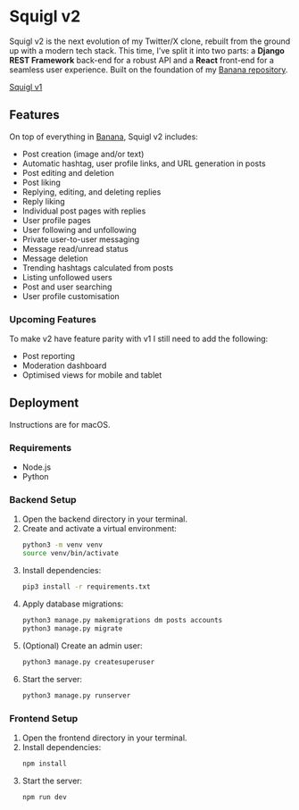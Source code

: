 # Squigl v2

Squigl v2 is the next evolution of my Twitter/X clone, rebuilt from the ground up with a modern tech stack. This time, I’ve split it into two parts: a
**Django REST Framework** back-end for a robust API and a **React** front-end for a seamless user experience. Built on the foundation of my [Banana repository](https://github.com/paulio11/banana).

[Squigl v1](https://github.com/paulio11/P4-Squigl-Twitter-Clone)

## Features

On top of everything in [Banana](https://github.com/paulio11/banana), Squigl v2 includes:

- Post creation (image and/or text)
- Automatic hashtag, user profile links, and URL generation in posts
- Post editing and deletion
- Post liking
- Replying, editing, and deleting replies
- Reply liking
- Individual post pages with replies
- User profile pages
- User following and unfollowing
- Private user-to-user messaging
- Message read/unread status
- Message deletion
- Trending hashtags calculated from posts
- Listing unfollowed users
- Post and user searching
- User profile customisation

### Upcoming Features

To make v2 have feature parity with v1 I still need to add the following:

- Post reporting
- Moderation dashboard
- Optimised views for mobile and tablet

## Deployment

Instructions are for macOS.

### Requirements

- Node.js
- Python

### Backend Setup

1. Open the backend directory in your terminal.
2. Create and activate a virtual environment:
   ```bash
   python3 -m venv venv
   source venv/bin/activate
   ```
3. Install dependencies:
   ```bash
   pip3 install -r requirements.txt
   ```
4. Apply database migrations:
   ```bash
   python3 manage.py makemigrations dm posts accounts
   python3 manage.py migrate
   ```
5. (Optional) Create an admin user:
   ```bash
   python3 manage.py createsuperuser
   ```
6. Start the server:
   ```bash
   python3 manage.py runserver
   ```

### Frontend Setup

1. Open the frontend directory in your terminal.
2. Install dependencies:
   ```bash
   npm install
   ```
3. Start the server:
   ```bash
   npm run dev
   ```
